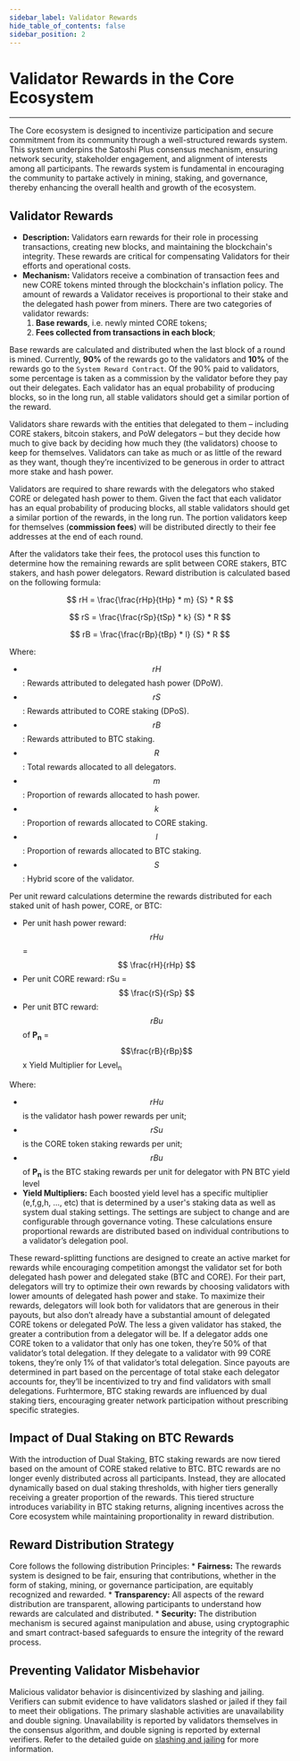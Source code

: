 ```yaml
---
sidebar_label: Validator Rewards
hide_table_of_contents: false
sidebar_position: 2
---
```


# Validator Rewards in the Core Ecosystem 
---

The Core ecosystem is designed to incentivize participation and secure commitment from its community through a well-structured rewards system. This system underpins the Satoshi Plus consensus mechanism, ensuring network security, stakeholder engagement, and alignment of interests among all participants. The rewards system is fundamental in encouraging the community to partake actively in mining, staking, and governance, thereby enhancing the overall health and growth of the ecosystem.

## Validator Rewards
* **Description:** Validators earn rewards for their role in processing transactions, creating new blocks, and maintaining the blockchain's integrity. These rewards are critical for compensating Validators for their efforts and operational costs.
* **Mechanism:** Validators receive a combination of transaction fees and new CORE tokens minted through the blockchain's inflation policy. The amount of rewards a Validator receives is proportional to their stake and the delegated hash power from miners. There are two categories of validator rewards:
    1. **Base rewards**, i.e. newly minted CORE tokens;
    2. **Fees collected from transactions in each block**;

Base rewards are calculated and distributed when the last block of a round is mined. Currently, **90%** of the rewards go to the validators and **10%** of the rewards go to the `System Reward Contract`. Of the 90% paid to validators, some percentage is taken as a commission by the validator before they pay out their delegates. Each validator has an equal probability of producing blocks, so in the long run, all stable validators should get a similar portion of the reward.

Validators share rewards with the entities that delegated to them – including CORE stakers, bitcoin stakers, and PoW delegators – but they decide how much to give back by deciding how much they (the validators) choose to keep for themselves. Validators can take as much or as little of the reward as they want, though they’re incentivized to be generous in order to attract more stake and hash power.

Validators are required to share rewards with the delegators who staked CORE or delegated hash power to them. Given the fact that each validator has an equal probability of producing blocks, all stable validators should get a similar portion of the rewards, in the long run. The portion validators keep for themselves (**commission fees**) will be distributed directly to their fee addresses at the end of each round. 

After the validators take their fees, the protocol uses this function to determine how the remaining rewards are split between CORE stakers, BTC stakers, and hash power delegators. Reward distribution is calculated based on the following formula: 

$$ 
    rH = \frac{\frac{rHp}{tHp} * m} {S} * R
$$

$$ 
    rS = \frac{\frac{rSp}{tSp} * k} {S} * R
$$

$$
    rB = \frac{\frac{rBp}{tBp} * l} {S} * R
$$

Where: 
* $$rH$$: Rewards attributed to delegated hash power (DPoW).
* $$rS$$: Rewards attributed to CORE staking (DPoS).
* $$rB$$: Rewards attributed to BTC staking.
* $$R$$: Total rewards allocated to all delegators.
* $$m$$: Proportion of rewards allocated to hash power.
* $$k$$: Proportion of rewards allocated to CORE staking.
* $$l$$: Proportion of rewards allocated to BTC staking.
* $$S$$: Hybrid score of the validator.

Per unit reward calculations determine the rewards distributed for each staked unit of hash power, CORE, or BTC:

* Per unit hash power reward: $$rHu$$ =  $$ \frac{rH}{rHp} $$
* Per unit CORE reward: rSu = $$ \frac{rS}{rSp} $$
* Per unit BTC reward: $$rBu$$ of **P<sub>n</sub>** =  $$\frac{rB}{rBp}$$ x Yield Multiplier for Level<sub>n</sub>

Where:
* $$rHu$$ is the validator hash power rewards per unit;
* $$rSu$$ is the CORE token staking rewards per unit;
* $$rBu$$ of **P<sub>n</sub>** is the BTC staking rewards per unit for delegator with PN BTC yield level
* **Yield Multipliers:** Each boosted yield level has a specific multiplier (e,f,g,h, ..., etc) that is determined by a user's staking data as well as system dual staking settings. The settings are subject to change and are configurable through governance voting. These calculations ensure proportional rewards are distributed based on individual contributions to a validator’s delegation pool.

These reward-splitting functions are designed to create an active market for rewards while encouraging competition amongst the validator set for both delegated hash power and delegated stake (BTC and CORE). For their part, delegators will try to optimize their own rewards by choosing validators with lower amounts of delegated hash power and stake. To maximize their rewards, delegators will look both for validators that are generous in their payouts, but also don’t already have a substantial amount of delegated CORE tokens or delegated PoW. The less a given validator has staked, the greater a contribution from a delegator will be. If a delegator adds one CORE token to a validator that only has one token, they’re 50% of that validator’s total delegation. If they delegate to a validator with 99 CORE tokens, they’re only 1% of that validator’s total delegation. Since payouts are determined in part based on the percentage of total stake each delegator accounts for, they’ll be incentivized to try and find validators with small delegations. Furhtermore, BTC staking rewards are influenced by dual staking tiers, encouraging greater network participation without prescribing specific strategies.

## Impact of Dual Staking on BTC Rewards
With the introduction of Dual Staking, BTC staking rewards are now tiered based on the amount of CORE staked relative to BTC. BTC rewards are no longer evenly distributed across all participants. Instead, they are allocated dynamically based on dual staking thresholds, with higher tiers generally receiving a greater proportion of the rewards. This tiered structure introduces variability in BTC staking returns, aligning incentives across the Core ecosystem while maintaining proportionality in reward distribution.

## Reward Distribution Strategy
Core follows the following distribution Principles:
    * **Fairness:** The rewards system is designed to be fair, ensuring that contributions, whether in the form of staking, mining, or governance participation, are equitably recognized and rewarded.
    * **Transparency:** All aspects of the reward distribution are transparent, allowing participants to understand how rewards are calculated and distributed.
    * **Security:** The distribution mechanism is secured against manipulation and abuse, using cryptographic and smart contract-based safeguards to ensure the integrity of the reward process.

## Preventing Validator Misbehavior

Malicious validator behavior is disincentivized by slashing and jailing. Verifiers can submit evidence to have validators slashed or jailed if they fail to meet their obligations. The primary slashable activities are unavailability and double signing. Unavailability is reported by validators themselves in the consensus algorithm, and double signing is reported by external verifiers. Refer to the detailed guide on [slashing and jailing](../slashing/overview.md) for more information.
